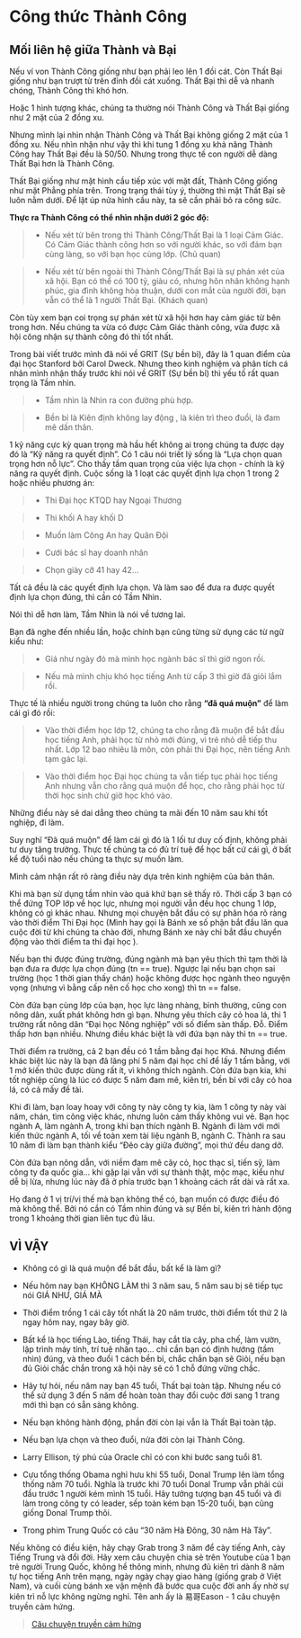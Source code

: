 # Công thức Thành Công
## Mối liên hệ giữa Thành và Bại
Nếu ví von Thành Công giống như bạn phải leo lên 1 đồi cát. Còn Thất Bại giống như bạn trượt từ trên đỉnh đồi cát xuống. Thất Bại thì dễ và nhanh chóng, Thành Công thì khó hơn.  

Hoặc 1 hình tượng khác, chúng ta thường nói Thành Công và Thất Bại giống như 2 mặt của 2 đồng xu.  

Nhưng mình lại nhìn nhận Thành Công và Thất Bại không giống 2 mặt của 1 đồng xu. Nếu nhìn nhận như vậy thì khi tung 1 đồng xu khả năng Thành Công hay Thất Bại đều là 50/50. Nhưng trong thực tế con người dễ dàng Thất Bại hơn là Thành Công.  

Thất Bại giống như mặt hình cầu tiếp xúc với mặt đất, Thành Công giống như mặt Phẳng phía trên. Trong trạng thái tùy ý, thường thì mặt Thất Bại sẽ luôn nằm dưới. Để lật úp nửa hình cầu này, ta sẽ cần phải bỏ ra công sức.  

**Thực ra Thành Công có thể nhìn nhận dưới 2 góc độ:**

> - Nếu xét từ bên trong thì Thành Công/Thất Bại là 1 loại Cảm Giác. Có Cảm Giác thành công hơn so với người khác, so với đám bạn cùng làng, so với bạn học cùng lớp. (Chủ quan)

> - Nếu xét từ bên ngoài thì Thành Công/Thất Bại là sự phán xét của xã hội. Bạn có thể có 100 tỷ, giàu có, nhưng hôn nhân không hạnh phúc, gia đình không hòa thuận, dưới con mắt của người đời, bạn vẫn có thể là 1 người Thất Bại. (Khách quan)

Còn tùy xem bạn coi trọng sự phán xét từ xã hội hơn hay cảm giác từ bên trong hơn. Nếu chúng ta vừa có được Cảm Giác thành công, vừa được xã hội công nhận sự thành công đó thì tốt nhất.  

Trong bài viết trước mình đã nói về GRIT (Sự bền bỉ), đây là 1 quan điểm của đại học Stanford bởi Carol Dweck. Nhưng theo kinh nghiệm và phân tích cá nhân mình nhận thấy trước khi nói về GRIT (Sự bền bỉ) thì yếu tố rất quan trọng là Tầm nhìn.

>- Tầm nhìn là Nhìn ra con đường phù hợp.

>- Bền bỉ là Kiên định không lay động , là kiên trì theo đuổi, là đam mê dấn thân.

1 kỹ năng cực kỳ quan trọng mà hầu hết không ai trong chúng ta được dạy đó là “Kỹ năng ra quyết định”. Có 1 câu nói triết lý sống là “Lựa chọn quan trọng hơn nỗ lực”. Cho thấy tầm quan trọng của việc lựa chọn - chính là kỹ năng ra quyết định. Cuộc sống là 1 loạt các quyết định lựa chọn 1 trong 2 hoặc nhiều phương án:

>- Thi Đại học KTQD hay Ngoại Thương

>- Thi khối A hay khối D

>- Muốn làm Công An hay Quân Đội

>- Cưới bác sĩ hay doanh nhân

>- Chọn giày cỡ 41 hay 42…

Tất cả đều là các quyết định lựa chọn. Và làm sao để đưa ra được quyết định lựa chọn đúng, thì cần có Tầm Nhìn.

Nói thì dễ hơn làm, Tầm Nhìn là nói về tương lai.

Bạn đã nghe đến nhiều lần, hoặc chính bạn cũng từng sử dụng các từ ngữ kiểu như:

> - Giá như ngày đó mà mình học ngành bác sĩ thì giờ ngon rồi.

>- Nếu mà mình chịu khó học tiếng Anh từ cấp 3 thì giờ đã giỏi lắm rồi.


Thực tế là nhiều người trong chúng ta luôn cho rằng **“đã quá muộn”** để làm cái gì đó rồi:

>- Vào thời điểm học lớp 12, chúng ta cho rằng đã muộn để bắt đầu học tiếng Anh, phải học từ nhỏ mới đúng, vì trẻ nhỏ dễ tiếp thu nhất. Lớp 12 bao nhiêu là môn, còn phải thi Đại học, nên tiếng Anh tạm gác lại.

>- Vào thời điểm học Đại học chúng ta vẫn tiếp tục phải học tiếng Anh nhưng vẫn cho rằng quá muộn để học, cho rằng phải học từ thời học sinh chứ giờ học khó vào.

Những điều này sẽ dai dẳng theo chúng ta mãi đến 10 năm sau khi tốt nghiệp, đi làm.

Suy nghĩ “Đã quá muộn” để làm cái gì đó là 1 lối tư duy cố định, không phải tư duy tăng trưởng. Thực tế chúng ta có đủ trí tuệ để học bất cứ cái gì, ở bất kể độ tuổi nào nếu chúng ta thực sự muốn làm.

Mình cảm nhận rất rõ ràng điều này dựa trên kinh nghiệm của bản thân.

Khi mà bạn sử dụng tầm nhìn vào quá khứ bạn sẽ thấy rõ. Thời cấp 3 bạn có thể đứng TOP lớp về học lực, nhưng mọi người vẫn đều học chung 1 lớp, không có gì khác nhau. Nhưng mọi chuyện bắt đầu có sự phân hóa rõ ràng vào thời điểm Thi Đại học (Mình hay gọi là Bánh xe số phận bắt đầu lăn qua cuộc đời từ khi chúng ta chào đời, nhưng Bánh xe này chỉ bắt đầu chuyển động vào thời điểm ta thi đại học ).

Nếu bạn thi được đúng trường, đúng ngành mà bạn yêu thích thì tạm thời là bạn đưa ra được lựa chọn đúng (tn == true). Ngược lại nếu bạn chọn sai trường (học 1 thời gian thấy chán) hoặc không được học ngành theo nguyện vọng (nhưng vì bằng cấp nên cố học cho xong) thì tn == false.

Còn đứa bạn cùng lớp của bạn, học lực làng nhàng, bình thường, cũng con nông dân, xuất phát không hơn gì bạn. Nhưng yêu thích cây cỏ hoa lá, thi 1 trường rất nông dân “Đại học Nông nghiệp” với số điểm sàn thấp. Đỗ. Điểm thấp hơn bạn nhiều. Nhưng điều khác biệt là với đứa bạn này thì tn == true.

Thời điểm ra trường, cả 2 bạn đều có 1 tầm bằng đại học Khá. Nhưng điểm khác biệt lúc này là bạn đã lãng phí 5 năm đại học chỉ để lấy 1 tấm bằng, với 1 mớ kiến thức được dùng rất ít, vì không thích ngành. Còn đứa bạn kia, khi tốt nghiệp cũng là lúc có được 5 năm đam mê, kiên trì, bền bỉ với cây cỏ hoa lá, có cả mấy đề tài.

Khi đi làm, bạn loay hoay với công ty này công ty kia, làm 1 công ty này vài năm, chán, tìm công việc khác, nhưng luôn cảm thấy không vui vẻ. Bạn học ngành A, làm ngành A, trong khi bạn thích ngành B. Ngành đi làm với mới kiến thức ngành A, tối về toàn xem tài liệu ngành B, ngành C. Thành ra sau 10 năm đi làm bạn thành kiểu “Đẽo cày giữa đường”, mọi thứ đều dang dở.

Còn đứa bạn nông dẫn, với niềm đam mê cây cỏ, học thạc sĩ, tiến sỹ, làm công ty đa quốc gia… khi gặp lại vẫn với sự thành thật, mộc mạc, kiểu như dễ bị lừa, nhưng lúc này đã ở phía trước bạn 1 khoảng cách rất dài và rất xa.

Họ đang ở 1 vị trí/vị thế mà bạn không thể có, bạn muốn có được điều đó mà không thể. Bởi nó cần có Tầm nhìn đúng và sự Bền bỉ, kiên trì hành động trong 1 khoảng thời gian liên tục đủ lâu.

## VÌ VẬY
- Không có gì là quá muộn để bắt đầu, bất kể là làm gì?

- Nếu hôm nay bạn KHÔNG LÀM thì 3 năm sau, 5 năm sau bị sẽ tiếp tục nói GIÁ NHƯ, GIÁ MÀ

- Thời điểm trồng 1 cái cây tốt nhất là 20 năm trước, thời điểm tốt thứ 2 là ngay hôm nay, ngay bây giờ.

- Bất kể là học tiếng Lào, tiếng Thái, hay cắt tỉa cây, pha chế, làm vườn, lập trình máy tính, trí tuệ nhân tạo… chỉ cần bạn có định hướng (tầm nhìn) đúng, và theo đuổi 1 cách bền bỉ, chắc chắn bạn sẽ Giỏi, nếu bạn đủ Giỏi chắc chắn trong xã hội này sẽ có 1 chỗ đứng vững chắc.

- Hãy tự hỏi, nếu năm nay bạn 45 tuổi, Thất bại toàn tập. Nhưng nếu có thể sử dụng 3 đến 5 năm để hoàn toàn thay đổi cuộc đời sang 1 trang mới thì bạn có sẵn sàng không.

- Nếu bạn không hành động, phần đời còn lại vẫn là Thất Bại toàn tập.

- Nếu bạn lựa chọn và theo đuổi, nửa đời còn lại Thành Công.

- Larry Ellison, tỷ phú của Oracle chỉ có con khi bước sang tuổi 81.

- Cựu tổng thống Obama nghỉ hưu khi 55 tuổi, Donal Trump lên làm tổng thống năm 70 tuổi. Nghĩa là trước khi 70 tuổi Donal Trump vẫn phải cúi đầu trước 1 người kém mình 15 tuổi. Hãy tưởng tượng bạn 45 tuổi và đi làm trong công ty có leader, sếp toàn kém bạn 15-20 tuổi, bạn cũng giống Donal Trump thôi.

- Trong phim Trung Quốc có câu “30 năm Hà Đông, 30 năm Hà Tây”.

Nếu không có điều kiện, hãy chạy Grab trong 3 năm để cày tiếng Anh, cày Tiếng Trung và đổi đời. Hãy xem câu chuyện chia sẻ trên Youtube của 1 bạn trẻ người Trung Quốc, không hề thông minh, nhưng đủ kiên trì dành 8 năm tự học tiếng Anh trên mạng, ngày ngày chạy giao hàng (giống grab ở Việt Nam), và cuối cùng bánh xe vận mệnh đã bước qua cuộc đời anh ấy nhờ sự kiên trì nỗ lực không ngừng nghỉ. Tên anh ấy là 易哥Eason - 1 câu chuyện truyền cảm hứng.  
> [Câu chuyện truyền cảm hứng](https://www.youtube.com/watch?v=ahq83Pxv_3s)